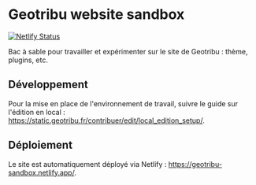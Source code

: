 # Geotribu website sandbox

[![Netlify Status](https://api.netlify.com/api/v1/badges/33318f46-7616-41ee-836b-02a12c8fc73e/deploy-status)](https://app.netlify.com/sites/geotribu-sandbox/deploys)

Bac à sable pour travailler et expérimenter sur le site de Geotribu : thème, plugins, etc.

## Développement

Pour la mise en place de l'environnement de travail, suivre le guide sur l'édition en local : <https://static.geotribu.fr/contribuer/edit/local_edition_setup/>.

## Déploiement

Le site est automatiquement déployé via Netlify : <https://geotribu-sandbox.netlify.app/>.
